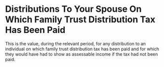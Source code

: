 # Distributions To Your Spouse On Which Family Trust Distribution Tax Has Been Paid
This is the value, during the relevant period, for any distribution to an individual on which family trust distribution tax has been paid and for which they would have had to show as assessable income if the tax had not been paid.